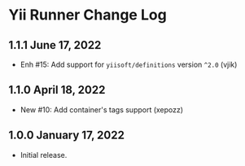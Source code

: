 # Yii Runner Change Log

## 1.1.1 June 17, 2022

- Enh #15: Add support for `yiisoft/definitions` version `^2.0` (vjik)

## 1.1.0 April 18, 2022

- New #10: Add container's tags support (xepozz)

## 1.0.0 January 17, 2022

- Initial release.
